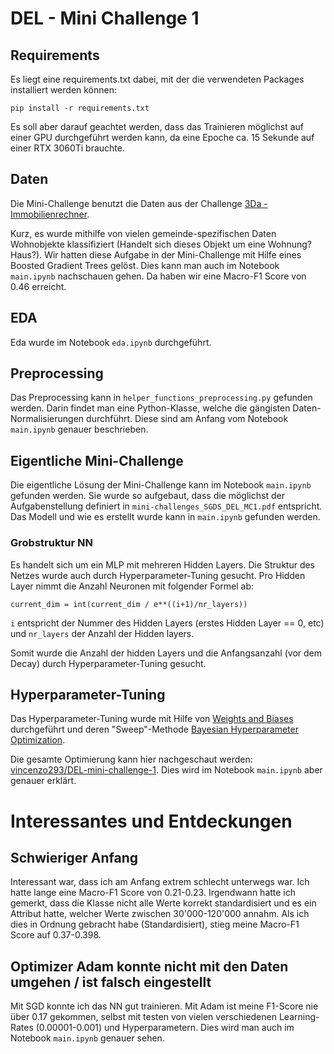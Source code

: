 # DEL - Mini Challenge 1
## Requirements 
Es liegt eine requirements.txt dabei, mit der die verwendeten Packages installiert werden können:

`pip install -r requirements.txt`

Es soll aber darauf geachtet werden, dass das Trainieren möglichst auf einer GPU durchgeführt werden kann, da eine Epoche ca. 15 Sekunde auf einer RTX 3060Ti brauchte. 

## Daten
Die Mini-Challenge benutzt die Daten aus der Challenge [3Da - Immobilienrechner](https://ds-spaces.technik.fhnw.ch/immobilienrechner/). 

Kurz, es wurde mithilfe von vielen gemeinde-spezifischen Daten Wohnobjekte klassifiziert (Handelt sich dieses Objekt um eine Wohnung? Haus?). Wir hatten diese Aufgabe in der Mini-Challenge mit Hilfe eines Boosted Gradient Trees gelöst. Dies kann man auch im Notebook `main.ipynb` nachschauen gehen. Da haben wir eine Macro-F1 Score von 0.46 erreicht.

## EDA
Eda wurde im Notebook `eda.ipynb` durchgeführt. 

## Preprocessing
Das Preprocessing kann in `helper_functions_preprocessing.py` gefunden werden. Darin findet man eine Python-Klasse, welche die gängisten Daten-Normalisierungen durchführt. Diese sind am Anfang vom Notebook `main.ipynb` genauer beschrieben.

## Eigentliche Mini-Challenge 
Die eigentliche Lösung der Mini-Challenge kann im Notebook `main.ipynb` gefunden werden. Sie wurde so aufgebaut, dass die möglichst der Aufgabenstellung definiert in `mini-challenges_SGDS_DEL_MC1.pdf` entspricht. Das Modell und wie es erstellt wurde kann in `main.ipynb` gefunden werden. 

### Grobstruktur NN
Es handelt sich um ein MLP mit mehreren Hidden Layers. Die Struktur des Netzes wurde auch durch Hyperparameter-Tuning gesucht. Pro Hidden Layer nimmt die Anzahl Neuronen mit folgender Formel ab:

`current_dim = int(current_dim / e**((i+1)/nr_layers))` 

`i` entspricht der Nummer des Hidden Layers (erstes Hidden Layer == 0, etc) und `nr_layers` der Anzahl der Hidden layers.

Somit wurde die Anzahl der hidden Layers und die Anfangsanzahl (vor dem Decay) durch Hyperparameter-Tuning gesucht.

## Hyperparameter-Tuning
Das Hyperparameter-Tuning wurde mit Hilfe von [Weights and Biases](https://wandb.ai/) durchgeführt und deren "Sweep"-Methode [Bayesian Hyperparameter Optimization](https://wandb.ai/site/articles/bayesian-hyperparameter-optimization-a-primer). 

Die gesamte Optimierung kann hier nachgeschaut werden: [vincenzo293/DEL-mini-challenge-1](https://wandb.ai/vincenzo293/DEL-mini-challenge-1?workspace=user-vincenzo293). Dies wird im Notebook `main.ipynb` aber genauer erklärt.

# Interessantes und Entdeckungen
## Schwieriger Anfang
Interessant war, dass ich am Anfang extrem schlecht unterwegs war. Ich hatte lange eine Macro-F1 Score von 0.21-0.23. Irgendwann hatte ich gemerkt, dass die Klasse nicht alle Werte korrekt standardisiert und es ein Attribut hatte, welcher Werte zwischen 30'000-120'000 annahm. Als ich dies in Ordnung gebracht habe (Standardisiert), stieg meine Macro-F1 Score auf 0.37-0.398.

## Optimizer Adam konnte nicht mit den Daten umgehen / ist falsch eingestellt
Mit SGD konnte ich das NN gut trainieren. Mit Adam ist meine F1-Score nie über 0.17 gekommen, selbst mit testen von vielen verschiedenen Learning-Rates (0.00001-0.001) und Hyperparametern. Dies wird man auch im Notebook `main.ipynb` genauer sehen.